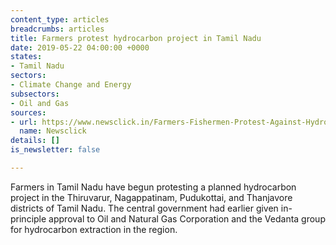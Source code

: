 ```yaml
---
content_type: articles
breadcrumbs: articles
title: Farmers protest hydrocarbon project in Tamil Nadu
date: 2019-05-22 04:00:00 +0000
states:
- Tamil Nadu
sectors:
- Climate Change and Energy
subsectors:
- Oil and Gas
sources:
- url: https://www.newsclick.in/Farmers-Fishermen-Protest-Against-Hydrocarbon-Delta-Tamil-Nadu
  name: Newsclick
details: []
is_newsletter: false

---
```

Farmers in Tamil Nadu have begun protesting a planned hydrocarbon project in the Thiruvarur, Nagappatinam, Pudukottai, and Thanjavore districts of Tamil Nadu. The central government had earlier given in-principle approval to Oil and Natural Gas Corporation and the Vedanta group for hydrocarbon extraction in the region.
